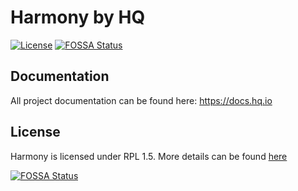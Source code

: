 Harmony by HQ
=============

[![License](https://img.shields.io/badge/License-RPL%201.5-red.svg)](https://opensource.org/licenses/RPL-1.5)
[![FOSSA Status](https://app.fossa.io/api/projects/git%2Bgithub.com%2Fhq-io%2FHQ.Harmony.svg?type=shield)](https://app.fossa.io/projects/git%2Bgithub.com%2Fhq-io%2FHQ.Harmony?ref=badge_shield)

## Documentation

All project documentation can be found here: https://docs.hq.io

## License
Harmony is licensed under RPL 1.5. More details can be found [here](https://github.com/hq-io/HQ.Cadence/blob/master/LICENSE.md)

[![FOSSA Status](https://app.fossa.io/api/projects/git%2Bgithub.com%2Fhq-io%2FHQ.Harmony.svg?type=large)](https://app.fossa.io/projects/git%2Bgithub.com%2Fhq-io%2FHQ.Harmony?ref=badge_large)